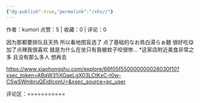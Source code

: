 ```yaml
---
{"dg-publish":true,"permalink":"/xhs//"}
---
```


作者：kumori
点赞：5   |   收藏：0   |   评论：0

因为那都要排队且天热 所以看地图盲选了 点了基础的なお鳥白湯らぁ麺 很好吃😋加了点辣我很喜欢 就是为什么在坐只有我被蚊子咬很惨…
*这家店附近美食非常之多 且没有那么多人 想再去

https://www.xiaohongshu.com/explore/66f05f550000000026030f10?xsec_token=ABqW31iXGaeLgX03LCtKxC-t0w-CSwSWmbruQEidIconU=&xsec_source=pc_user

评论区：===========

